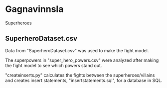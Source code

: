 # Gagnavinnsla
Superheroes


## SuperheroDataset.csv
Data from "SuperheroDataset.csv" was used to make the fight model.

The superpowers in "super_hero_powers.csv" were analyzed after making the fight model to see which powers stand out.

"createinserts.py" calculates the fights between the superheroes/villains and creates insert statements, "insertstatements.sql", for a database in SQL.
